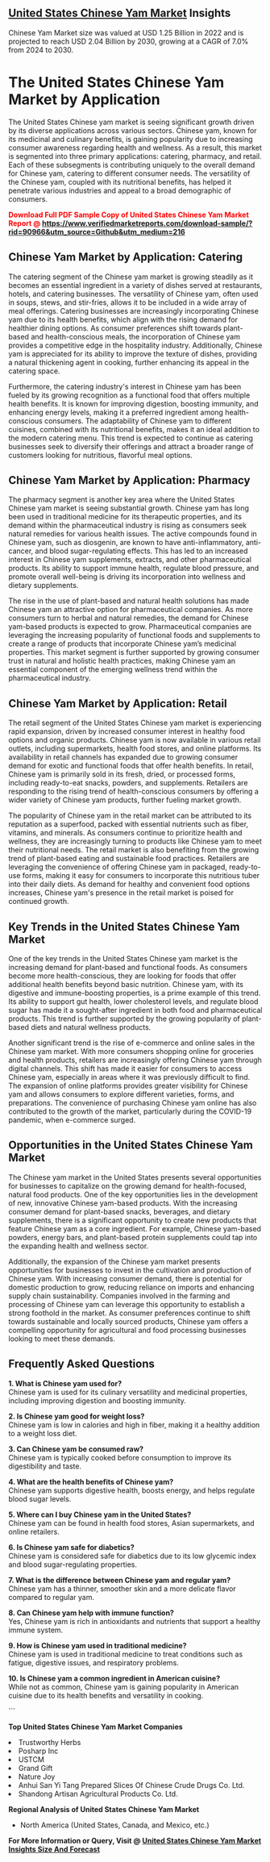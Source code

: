 <h2><a href="https://www.verifiedmarketreports.com/download-sample/?rid=90966&amp;utm_source=Github&amp;utm_medium=216" target="_blank">United States Chinese Yam Market</a> Insights</h2><p>Chinese Yam Market size was valued at USD 1.25 Billion in 2022 and is projected to reach USD 2.04 Billion by 2030, growing at a CAGR of 7.0% from 2024 to 2030.</p><p><h1>The United States Chinese Yam Market by Application</h1><p>The United States Chinese yam market is seeing significant growth driven by its diverse applications across various sectors. Chinese yam, known for its medicinal and culinary benefits, is gaining popularity due to increasing consumer awareness regarding health and wellness. As a result, this market is segmented into three primary applications: catering, pharmacy, and retail. Each of these subsegments is contributing uniquely to the overall demand for Chinese yam, catering to different consumer needs. The versatility of the Chinese yam, coupled with its nutritional benefits, has helped it penetrate various industries and appeal to a broad demographic of consumers. <strong><p><span class=""><span style="color: #ff0000;"><strong>Download Full PDF Sample Copy of United States Chinese Yam Market Report</strong> @ </span><a href="https://www.verifiedmarketreports.com/download-sample/?rid=90966&amp;utm_source=Github&amp;utm_medium=216" target="_blank">https://www.verifiedmarketreports.com/download-sample/?rid=90966&amp;utm_source=Github&amp;utm_medium=216</a></span></p></strong></p><h2>Chinese Yam Market by Application: Catering</h2><p>The catering segment of the Chinese yam market is growing steadily as it becomes an essential ingredient in a variety of dishes served at restaurants, hotels, and catering businesses. The versatility of Chinese yam, often used in soups, stews, and stir-fries, allows it to be included in a wide array of meal offerings. Catering businesses are increasingly incorporating Chinese yam due to its health benefits, which align with the rising demand for healthier dining options. As consumer preferences shift towards plant-based and health-conscious meals, the incorporation of Chinese yam provides a competitive edge in the hospitality industry. Additionally, Chinese yam is appreciated for its ability to improve the texture of dishes, providing a natural thickening agent in cooking, further enhancing its appeal in the catering space.</p><p>Furthermore, the catering industry's interest in Chinese yam has been fueled by its growing recognition as a functional food that offers multiple health benefits. It is known for improving digestion, boosting immunity, and enhancing energy levels, making it a preferred ingredient among health-conscious consumers. The adaptability of Chinese yam to different cuisines, combined with its nutritional benefits, makes it an ideal addition to the modern catering menu. This trend is expected to continue as catering businesses seek to diversify their offerings and attract a broader range of customers looking for nutritious, flavorful meal options.</p><h2>Chinese Yam Market by Application: Pharmacy</h2><p>The pharmacy segment is another key area where the United States Chinese yam market is seeing substantial growth. Chinese yam has long been used in traditional medicine for its therapeutic properties, and its demand within the pharmaceutical industry is rising as consumers seek natural remedies for various health issues. The active compounds found in Chinese yam, such as diosgenin, are known to have anti-inflammatory, anti-cancer, and blood sugar-regulating effects. This has led to an increased interest in Chinese yam supplements, extracts, and other pharmaceutical products. Its ability to support immune health, regulate blood pressure, and promote overall well-being is driving its incorporation into wellness and dietary supplements.</p><p>The rise in the use of plant-based and natural health solutions has made Chinese yam an attractive option for pharmaceutical companies. As more consumers turn to herbal and natural remedies, the demand for Chinese yam-based products is expected to grow. Pharmaceutical companies are leveraging the increasing popularity of functional foods and supplements to create a range of products that incorporate Chinese yam’s medicinal properties. This market segment is further supported by growing consumer trust in natural and holistic health practices, making Chinese yam an essential component of the emerging wellness trend within the pharmaceutical industry.</p><h2>Chinese Yam Market by Application: Retail</h2><p>The retail segment of the United States Chinese yam market is experiencing rapid expansion, driven by increased consumer interest in healthy food options and organic products. Chinese yam is now available in various retail outlets, including supermarkets, health food stores, and online platforms. Its availability in retail channels has expanded due to growing consumer demand for exotic and functional foods that offer health benefits. In retail, Chinese yam is primarily sold in its fresh, dried, or processed forms, including ready-to-eat snacks, powders, and supplements. Retailers are responding to the rising trend of health-conscious consumers by offering a wider variety of Chinese yam products, further fueling market growth.</p><p>The popularity of Chinese yam in the retail market can be attributed to its reputation as a superfood, packed with essential nutrients such as fiber, vitamins, and minerals. As consumers continue to prioritize health and wellness, they are increasingly turning to products like Chinese yam to meet their nutritional needs. The retail market is also benefiting from the growing trend of plant-based eating and sustainable food practices. Retailers are leveraging the convenience of offering Chinese yam in packaged, ready-to-use forms, making it easy for consumers to incorporate this nutritious tuber into their daily diets. As demand for healthy and convenient food options increases, Chinese yam's presence in the retail market is poised for continued growth.</p><h2>Key Trends in the United States Chinese Yam Market</h2><p>One of the key trends in the United States Chinese yam market is the increasing demand for plant-based and functional foods. As consumers become more health-conscious, they are looking for foods that offer additional health benefits beyond basic nutrition. Chinese yam, with its digestive and immune-boosting properties, is a prime example of this trend. Its ability to support gut health, lower cholesterol levels, and regulate blood sugar has made it a sought-after ingredient in both food and pharmaceutical products. This trend is further supported by the growing popularity of plant-based diets and natural wellness products.</p><p>Another significant trend is the rise of e-commerce and online sales in the Chinese yam market. With more consumers shopping online for groceries and health products, retailers are increasingly offering Chinese yam through digital channels. This shift has made it easier for consumers to access Chinese yam, especially in areas where it was previously difficult to find. The expansion of online platforms provides greater visibility for Chinese yam and allows consumers to explore different varieties, forms, and preparations. The convenience of purchasing Chinese yam online has also contributed to the growth of the market, particularly during the COVID-19 pandemic, when e-commerce surged.</p><h2>Opportunities in the United States Chinese Yam Market</h2><p>The Chinese yam market in the United States presents several opportunities for businesses to capitalize on the growing demand for health-focused, natural food products. One of the key opportunities lies in the development of new, innovative Chinese yam-based products. With the increasing consumer demand for plant-based snacks, beverages, and dietary supplements, there is a significant opportunity to create new products that feature Chinese yam as a core ingredient. For example, Chinese yam-based powders, energy bars, and plant-based protein supplements could tap into the expanding health and wellness sector.</p><p>Additionally, the expansion of the Chinese yam market presents opportunities for businesses to invest in the cultivation and production of Chinese yam. With increasing consumer demand, there is potential for domestic production to grow, reducing reliance on imports and enhancing supply chain sustainability. Companies involved in the farming and processing of Chinese yam can leverage this opportunity to establish a strong foothold in the market. As consumer preferences continue to shift towards sustainable and locally sourced products, Chinese yam offers a compelling opportunity for agricultural and food processing businesses looking to meet these demands.</p><h2>Frequently Asked Questions</h2><p><strong>1. What is Chinese yam used for?</strong><br>Chinese yam is used for its culinary versatility and medicinal properties, including improving digestion and boosting immunity.</p><p><strong>2. Is Chinese yam good for weight loss?</strong><br>Chinese yam is low in calories and high in fiber, making it a healthy addition to a weight loss diet.</p><p><strong>3. Can Chinese yam be consumed raw?</strong><br>Chinese yam is typically cooked before consumption to improve its digestibility and taste.</p><p><strong>4. What are the health benefits of Chinese yam?</strong><br>Chinese yam supports digestive health, boosts energy, and helps regulate blood sugar levels.</p><p><strong>5. Where can I buy Chinese yam in the United States?</strong><br>Chinese yam can be found in health food stores, Asian supermarkets, and online retailers.</p><p><strong>6. Is Chinese yam safe for diabetics?</strong><br>Chinese yam is considered safe for diabetics due to its low glycemic index and blood sugar-regulating properties.</p><p><strong>7. What is the difference between Chinese yam and regular yam?</strong><br>Chinese yam has a thinner, smoother skin and a more delicate flavor compared to regular yam.</p><p><strong>8. Can Chinese yam help with immune function?</strong><br>Yes, Chinese yam is rich in antioxidants and nutrients that support a healthy immune system.</p><p><strong>9. How is Chinese yam used in traditional medicine?</strong><br>Chinese yam is used in traditional medicine to treat conditions such as fatigue, digestive issues, and respiratory problems.</p><p><strong>10. Is Chinese yam a common ingredient in American cuisine?</strong><br>While not as common, Chinese yam is gaining popularity in American cuisine due to its health benefits and versatility in cooking.</p>```</p><p><strong>Top United States Chinese Yam Market Companies</strong></p><div data-test-id=""><p><li>Trustworthy Herbs</li><li> Posharp Inc</li><li> USTCM</li><li> Grand Gift</li><li> Nature Joy</li><li> Anhui San Yi Tang Prepared Slices Of Chinese Crude Drugs Co. Ltd.</li><li> Shandong Artisan Agricultural Products Co. Ltd.</li></p><div><strong>Regional Analysis of&nbsp;United States Chinese Yam Market</strong></div><ul><li dir="ltr"><p dir="ltr">North America&nbsp;(United States, Canada, and Mexico, etc.)</p></li></ul><p><strong>For More Information or Query, Visit @&nbsp;</strong><strong><a href="https://www.verifiedmarketreports.com/product/global-chinese-yam-market-growth-2019-2024/?utm_source=Github&amp;utm_medium=216" target="_blank">United States Chinese Yam Market Insights Size And Forecast</a></strong></p></div>

